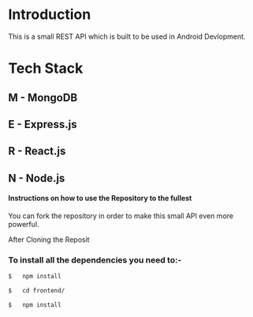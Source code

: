 # Introduction

This is a small REST API which is built to be used in Android Devlopment.

# Tech Stack

## M - MongoDB
## E - Express.js
## R - React.js
## N - Node.js



#### Instructions on how to use  the Repository to the fullest

You can fork the repository in order to make this small API even more powerful.




After Cloning the Reposit

### To install all the dependencies you need to:- 

```bash
$   npm install
```
```bash
$   cd frontend/
```
```bash
$   npm install
```



